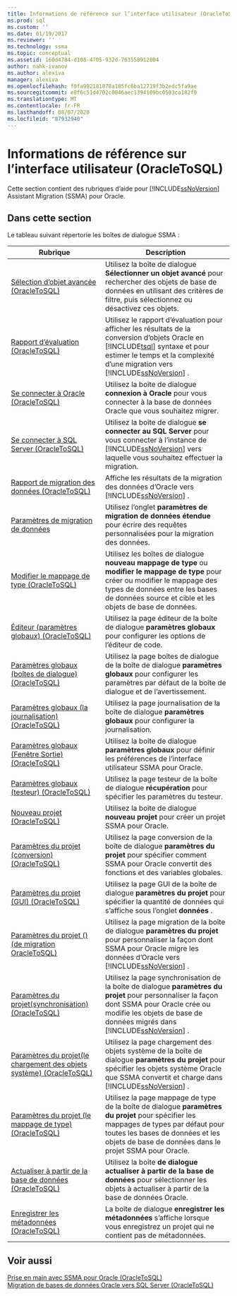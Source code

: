 ```yaml
---
title: Informations de référence sur l’interface utilisateur (OracleToSQL) | Microsoft Docs
ms.prod: sql
ms.custom: ''
ms.date: 01/19/2017
ms.reviewer: ''
ms.technology: ssma
ms.topic: conceptual
ms.assetid: 160d4784-d108-4705-932d-763558912804
author: nahk-ivanov
ms.author: alexiva
manager: alexiva
ms.openlocfilehash: f0fa992181878a185fc6ba12719f3b2edc5fa9ae
ms.sourcegitcommit: e8f6c51d4702c0046aec1394109bc0503ca182f0
ms.translationtype: MT
ms.contentlocale: fr-FR
ms.lasthandoff: 08/07/2020
ms.locfileid: "87932940"
---
```

# <a name="user-interface-reference-oracletosql"></a>Informations de référence sur l’interface utilisateur (OracleToSQL)
Cette section contient des rubriques d’aide pour [!INCLUDE[ssNoVersion](../../includes/ssnoversion-md.md)] Assistant Migration (SSMA) pour Oracle.  
  
## <a name="in-this-section"></a>Dans cette section  
Le tableau suivant répertorie les boîtes de dialogue SSMA :  
  
|Rubrique|Description|  
|-|-|  
|[Sélection d’objet avancée &#40;OracleToSQL&#41;](../../ssma/oracle/advanced-object-selection-oracletosql.md)|Utilisez la boîte de dialogue **Sélectionner un objet avancé** pour rechercher des objets de base de données en utilisant des critères de filtre, puis sélectionnez ou désactivez ces objets.|  
|[Rapport d’évaluation &#40;OracleToSQL&#41;](../../ssma/oracle/assessment-report-oracletosql.md)|Utilisez le rapport d’évaluation pour afficher les résultats de la conversion d’objets Oracle en [!INCLUDE[tsql](../../includes/tsql-md.md)] syntaxe et pour estimer le temps et la complexité d’une migration vers [!INCLUDE[ssNoVersion](../../includes/ssnoversion-md.md)] .|  
|[Se connecter à Oracle &#40;OracleToSQL&#41;](../../ssma/oracle/connect-to-oracle-oracletosql.md)|Utilisez la boîte de dialogue **connexion à Oracle** pour vous connecter à la base de données Oracle que vous souhaitez migrer.|  
|[Se connecter à SQL Server &#40;OracleToSQL&#41;](../../ssma/oracle/connect-to-sql-server-oracletosql.md)|Utilisez la boîte de dialogue **se connecter au SQL Server** pour vous connecter à l’instance de [!INCLUDE[ssNoVersion](../../includes/ssnoversion-md.md)] vers laquelle vous souhaitez effectuer la migration.|  
|[Rapport de migration des données &#40;OracleToSQL&#41;](../../ssma/oracle/data-migration-report-oracletosql.md)|Affiche les résultats de la migration des données d’Oracle vers [!INCLUDE[ssNoVersion](../../includes/ssnoversion-md.md)] .|  
|[Paramètres de migration de données](data-migration-settings-oracletosql.md)|Utilisez l’onglet **paramètres de migration de données étendue** pour écrire des requêtes personnalisées pour la migration des données.|  
|[Modifier le mappage de type &#40;OracleToSQL&#41;](../../ssma/oracle/edit-type-mapping-oracletosql.md)|Utilisez les boîtes de dialogue **nouveau mappage de type** ou **modifier le mappage de type** pour créer ou modifier le mappage des types de données entre les bases de données source et cible et les objets de base de données.|  
|[Éditeur &#40;paramètres globaux&#41; &#40;OracleToSQL&#41;](../../ssma/oracle/global-settings-editor-oracletosql.md)|Utilisez la page éditeur de la boîte de dialogue **paramètres globaux** pour configurer les options de l’éditeur de code.|  
|[Paramètres globaux &#40;boîtes de dialogue&#41;  &#40;OracleToSQL&#41;](../../ssma/oracle/global-settings-dialogs-oracletosql.md)|Utilisez la page boîtes de dialogue de la boîte de dialogue **paramètres globaux** pour configurer les paramètres par défaut de la boîte de dialogue et de l’avertissement.|  
|[Paramètres globaux &#40;la journalisation&#41; &#40;OracleToSQL&#41;](../../ssma/oracle/global-settings-logging-oracletosql.md)|Utilisez la page journalisation de la boîte de dialogue **paramètres globaux** pour configurer la journalisation.|  
|[Paramètres globaux &#40;Fenêtre Sortie&#41;  &#40;OracleToSQL&#41;](../../ssma/oracle/global-settings-output-window-oracletosql.md)|Utilisez la boîte de dialogue **paramètres globaux** pour définir les préférences de l’interface utilisateur SSMA pour Oracle.|  
|[Paramètres globaux &#40;testeur&#41; &#40;OracleToSQL&#41;](../../ssma/oracle/global-settings-tester-oracletosql.md)|Utilisez la page testeur de la boîte de dialogue **récupération** pour spécifier les paramètres du testeur.|  
|[Nouveau projet &#40;OracleToSQL&#41;](../../ssma/oracle/new-project-oracletosql.md)|Utilisez la boîte de dialogue **nouveau projet** pour créer un projet SSMA pour Oracle.|  
|[Paramètres du projet &#40;conversion&#41; &#40;OracleToSQL&#41;](../../ssma/oracle/project-settings-conversion-oracletosql.md)|Utilisez la page conversion de la boîte de dialogue **paramètres du projet** pour spécifier comment SSMA pour Oracle convertit des fonctions et des variables globales.|  
|[Paramètres du projet &#40;GUI&#41; &#40;OracleToSQL&#41;](../../ssma/oracle/project-settings-gui-oracletosql.md)|Utilisez la page GUI de la boîte de dialogue **paramètres du projet** pour spécifier la quantité de données qui s’affiche sous l’onglet **données** .|  
|[Paramètres du projet &#40;&#41; &#40;de migration OracleToSQL&#41;](../../ssma/oracle/project-settings-migration-oracletosql.md)|Utilisez la page migration de la boîte de dialogue **paramètres du projet** pour personnaliser la façon dont SSMA pour Oracle migre les données d’Oracle vers [!INCLUDE[ssNoVersion](../../includes/ssnoversion-md.md)] .|  
|[Paramètres du projet&#40;synchronisation&#41; &#40;OracleToSQL&#41;](../../ssma/oracle/project-settings-synchronization-oracletosql.md)|Utilisez la page synchronisation de la boîte de dialogue **paramètres du projet** pour personnaliser la façon dont SSMA pour Oracle crée ou modifie les objets de base de données migrés dans [!INCLUDE[ssNoVersion](../../includes/ssnoversion-md.md)] .|  
|[Paramètres du projet&#40;le chargement des objets système&#41; &#40;OracleToSQL&#41;](../../ssma/oracle/project-settings-loading-system-objects-oracletosql.md)|Utilisez la page chargement des objets système de la boîte de dialogue **paramètres du projet** pour spécifier les objets système Oracle que SSMA convertit et charge dans [!INCLUDE[ssNoVersion](../../includes/ssnoversion-md.md)] .|  
|[Paramètres du projet &#40;le mappage de type&#41; &#40;OracleToSQL&#41;](../../ssma/oracle/project-settings-type-mapping-oracletosql.md)|Utilisez la page mappage de type de la boîte de dialogue **paramètres du projet** pour spécifier les mappages de types par défaut pour toutes les bases de données et les objets de base de données dans le projet SSMA pour Oracle.|  
|[Actualiser à partir de la base de données &#40;OracleToSQL&#41;](../../ssma/oracle/refresh-from-database-oracletosql.md)|Utilisez la boîte **de dialogue actualiser à partir de la base de données** pour sélectionner les objets à actualiser à partir de la base de données Oracle.|  
|[Enregistrer les métadonnées &#40;OracleToSQL&#41;](../../ssma/oracle/save-metadata-oracletosql.md)|La boîte de dialogue **enregistrer les métadonnées** s’affiche lorsque vous enregistrez un projet qui ne contient pas de métadonnées.|  
  
## <a name="see-also"></a>Voir aussi  
[Prise en main avec SSMA pour Oracle &#40;OracleToSQL&#41;](../../ssma/oracle/getting-started-with-ssma-for-oracle-oracletosql.md)  
[Migration de bases de données Oracle vers SQL Server &#40;OracleToSQL&#41;](../../ssma/oracle/migrating-oracle-databases-to-sql-server-oracletosql.md)  
  
